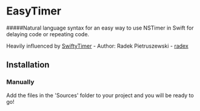 # EasyTimer
#####Natural language syntax for an easy way to use NSTimer in Swift for delaying code or repeating code.

Heavily influenced by [SwiftyTimer](https://github.com/radex/SwiftyTimer) - Author: Radek Pietruszewski -  [radex](https://github.com/radex)

## Installation

### Manually
Add the files in the 'Sources' folder to your project and you will be ready to go!

